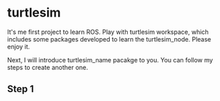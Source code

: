 # turtlesim
It's me first project to learn ROS. Play with turtlesim workspace, which includes some packages developed to learn the turtlesim_node. Please enjoy it.

Next, I will introduce turtlesim_name pacakge to you. You can follow my steps to create another one.

## Step 1
